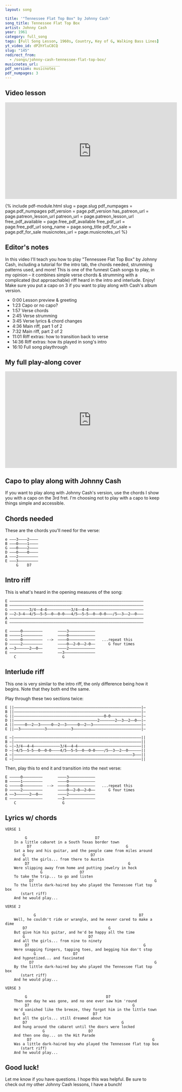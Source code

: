 ```yaml
---
layout: song

title: '"Tennessee Flat Top Box" by Johnny Cash'
song_title: Tennessee Flat Top Box
artist: Johnny Cash
year: 1961
category: full_song
tags: [Full Song Lesson, 1960s, Country, Key of G, Walking Bass Lines]
yt_video_id: dP2hYluC8CQ
slug: "145"
redirect_from:
  - /songs/johnny-cash-tennessee-flat-top-box/
musicnotes_url: _________
pdf_version: musicnotes
pdf_numpages: 3
---
```


## Video lesson

<iframe width="560" height="315" src="https://www.youtube.com/embed/dP2hYluC8CQ?showinfo=0" frameborder="0" allowfullscreen></iframe>

{% include pdf-module.html slug = page.slug pdf_numpages = page.pdf_numpages pdf_version = page.pdf_version has_patreon_url = page.patreon_lesson_url patreon_url = page.patreon_lesson_url free_pdf_available = page.free_pdf_available free_pdf_url = page.free_pdf_url song_name = page.song_title pdf_for_sale = page.pdf_for_sale musicnotes_url = page.musicnotes_url %}

## Editor's notes

In this video I'll teach you how to play "Tennessee Flat Top Box" by Johnny Cash, including a tutorial for the intro tab, the chords needed, strumming patterns used, and more! This is one of the funnest Cash songs to play, in my opinion – it combines simple verse chords & strumming with a complicated (but approachable) riff heard in the intro and interlude. Enjoy! Make sure you put a capo on 3 if you want to play along with Cash's album version.

- 0:00 Lesson preview & greeting
- 1:23 Capo or no capo?
- 1:57 Verse chords
- 2:45 Verse strumming
- 3:45 Verse lyrics & chord changes
- 4:36 Main riff, part 1 of 2
- 7:32 Main riff, part 2 of 2
- 11:01 Riff extras: how to transition back to verse
- 14:36 Riff extras: how its played in song's intro
- 16:10 Full song playthrough

## My full play-along cover

<iframe width="560" height="315" src="https://www.youtube.com/embed/-ZCEI-bRg-g?showinfo=0" frameborder="0" allowfullscreen></iframe>

## Capo to play along with Johnny Cash

If you want to play along with Johnny Cash's version, use the chords I show you with a capo on the 3rd fret. I'm choosing not to play with a capo to keep things simple and accessible.

## Chords needed

These are the chords you'll need for the verse:

    e –––3––––2––––
    B –––0––––1––––
    G –––0––––2––––
    D –––0––––0––––
    A –––2–––––––––
    E –––3–––––––––
         G    D7

## Intro riff

This is what's heard in the opening measures of the song:

    E –––––––––––––––––––––––––––––––––––––––––––––––––––––––––––––
    B –––––––––––––––––––––––––––––––––––––––––––––––––––––––––––––
    G –––––––––3/4––4–4–––––––––––3/4––4–4–––––––––––––––––––––––––
    D ––2–3–4––4/5––5–5––0––0–0–––4/5––5–5––0––0–0–––/5––3––2––0–––
    A –––––––––––––––––––––––––––––––––––––––––––––––––––––––––––––
    E –––––––––––––––––––––––––––––––––––––––––––––––––––––––––––––

    E –––––0–––––––––       ––––3––––––––––––
    B –––––1–––––––––       ––––0––––––––––––
    G –––––0–––––––––  -->  ––––0––––––––––––   ...repeat this
    D –––––2–––––––––       ––––0––2–0––2–0––      G four times
    A ––3––––––2––0––       ––––2––––––––––––
    E –––––––––––––––       ––3––––––––––––––
        C                     G

## Interlude riff

This one is very similar to the intro riff, the only difference being how it begins. Note that they both end the same.

Play through these two sections twice:

    E ||––––––––––––––––––––––––––––––––––––––––––––––––––––––––––|–
    B ||––––––––––––––––––––––––––––––––––––––––––––––––––––––––––|–
    G ||–––––––––––––––––––––––––––––––––––––––––0–0––––––––––––––|–
    D ||––––––––––––––––––––––––––––––––––––––2–––––––2––3––2––0––|–
    A ||–––––0––2––3–––––0––2––3–––––0––2––3––––––––––––––––––––––|–
    E ||––3–––––––––––3–––––––––––3–––––––––––––––––––––––––––––––|–

    E –|––––––––––––––––––––––––––––––––––––––––––––––––––––––––––||
    B –|––––––––––––––––––––––––––––––––––––––––––––––––––––––––––||
    G –|–3/4––4–4––––––––––––3/4––4–4–––––––––––––––––––––––––––––||
    D –|–4/5––5–5––0––0–0––––4/5––5–5––0––0–0––––/5––3––2––0––––––||
    A –|––––––––––––––––––––––––––––––––––––––––––––––––––––––3–––||
    E –|––––––––––––––––––––––––––––––––––––––––––––––––––––––––––||

Then, play this to end it and transition into the next verse:

    E –––––0–––––––––       ––––3––––––––––––
    B –––––1–––––––––       ––––0––––––––––––
    G –––––0–––––––––  -->  ––––0––––––––––––   ...repeat this
    D –––––2–––––––––       ––––0––2–0––2–0––      G four times
    A ––3––––––2––0––       ––––2––––––––––––
    E –––––––––––––––       ––3––––––––––––––
        C                     G

## Lyrics w/ chords

    VERSE 1

             G                               D7
        In a little cabaret in a South Texas border town
              D7                                           G
        Sat a boy and his guitar, and the people came from miles around
            G                              D7
        And all the girls... from there to Austin
             D7                                             G
        Were slipping away from home and putting jewelry in hock
                    G                 D7
        To take the trip... to go and listen
               D7                                                       G
        To the little dark-haired boy who played the Tennessee flat top box
           (start riff)
        And he would play...

    VERSE 2

                 G                                               D7
        Well, he couldn't ride or wrangle, and he never cared to make a dime
            D7                                     G
        But give him his guitar, and he'd be happy all the time
            G                             D7
        And all the girls... from nine to ninety
             D7                                                    G
        Were snapping fingers, tapping toes, and begging him don't stop
                 G                 D7
        And hypnotized... and fascinated
               D7                                                       G
        By the little dark-haired boy who played the Tennessee flat top box
           (start riff)
        And he would play...

    VERSE 3

             G                                    D7
        Then one day he was gone, and no one ever saw him 'round
             D7                                               G
        He'd vanished like the breeze, they forgot him in the little town
            G                               D7
        But all the girls... still dreamed about him
            D7                                           G
        And hung around the cabaret until the doors were locked
                     G                    D7
        And then one day... on the Hit Parade
              D7                                                       G
        Was a little dark-haired boy who played the Tennessee flat top box
           (start riff)
        And he would play...

## Good luck!

Let me know if you have questions. I hope this was helpful. Be sure to check out my other Johnny Cash lessons, I have a bunch!
